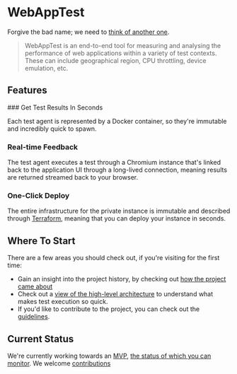 
# WebAppTest

Forgive the bad name; we need to [think of another one](https://github.com/jameshopkins/webapptest/issues/38).

> WebAppTest is an end-to-end tool for measuring and analysing the performance of web applications within a variety of test contexts. These can include geographical region, CPU throttling, device emulation, etc.

## Features

### Get Test Results In Seconds

Each test agent is represented by a Docker container, so they're immutable and incredibly quick to spawn.

### Real-time Feedback

The test agent executes a test through a Chromium instance that's linked back to the application UI through a long-lived connection, meaning results are returned streamed back to your browser.

### One-Click Deploy

The entire infrastructure for the private instance is immutable and described through [Terraform](https://www.terraform.io/), meaning that you can deploy your instance in seconds.

## Where To Start

There are a few areas you should check out, if you're visiting for the first time:

* Gain an insight into the project history, by checking out [how the project came about](https://github.com/jameshopkins/webapptest/wiki/How-Did-This-Project-Come-About%3F)
* Check out a [view of the high-level architecture](https://github.com/jameshopkins/webapptest/wiki/High-Level-Architecture) to understand what makes test execution so quick.
* If you'd like to contribute to the project, you can check out the [guidelines](CONTRIBUTING.md).

## Current Status

We're currently working towards an [MVP](https://github.com/jameshopkins/webapptest/projects/1), [the status of which you can monitor](https://github.com/jameshopkins/webapptest/issues/39). We welcome [contributions](CONTRIBUTING.md)
